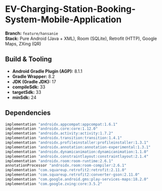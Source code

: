 # EV-Charging-Station-Booking-System-Mobile-Application

**Branch:** `feature/hansanie`  
**Stack:** Pure Android (Java + XML), Room (SQLite), Retrofit (HTTP), Google Maps, ZXing (QR)

## Build & Tooling
- **Android Gradle Plugin (AGP):** 8.1.1
- **Gradle Wrapper:** 8.2
- **JDK (Gradle JDK):** 17
- **compileSdk:** 33
- **targetSdk:** 33
- **minSdk:** 24

## Dependencies
```gradle
implementation "androidx.appcompat:appcompat:1.6.1"
implementation "androidx.core:core:1.12.0"
implementation "androidx.activity:activity:1.7.2"
implementation "androidx.transition:transition:1.4.1"
implementation "androidx.profileinstaller:profileinstaller:1.3.1"
implementation "androidx.annotation:annotation-experimental:1.3.1"
implementation "androidx.dynamicanimation:dynamicanimation:1.1.0"
implementation "androidx.constraintlayout:constraintlayout:2.1.4"
implementation "androidx.room:room-runtime:2.6.1"
annotationProcessor "androidx.room:room-compiler:2.6.1"
implementation "com.squareup.retrofit2:retrofit:2.11.0"
implementation "com.squareup.retrofit2:converter-gson:2.11.0"
implementation "com.google.android.gms:play-services-maps:18.2.0"
implementation "com.google.zxing:core:3.5.2"
